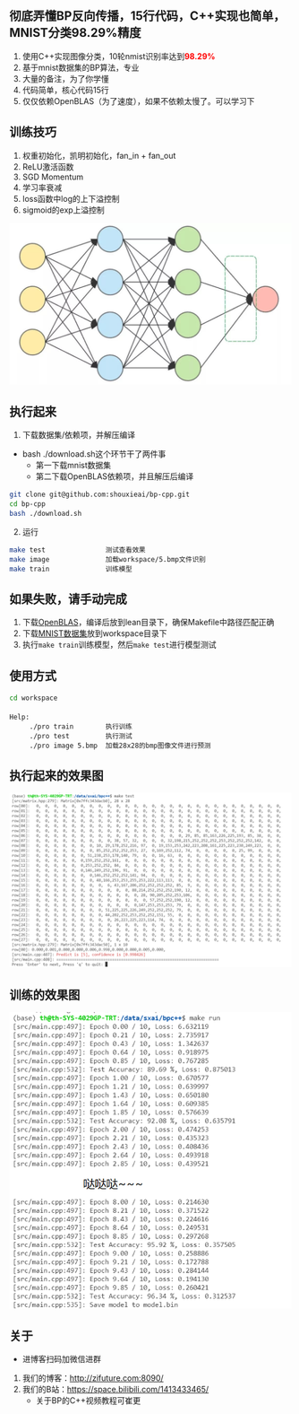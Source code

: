 ## 彻底弄懂BP反向传播，15行代码，C++实现也简单，MNIST分类98.29%精度
1. 使用C++实现图像分类，10轮nmist识别率达到<font color=red>**98.29%**</font>
2. 基于mnist数据集的BP算法，专业
3. 大量的备注，为了你学懂
4. 代码简单，核心代码15行
5. 仅仅依赖OpenBLAS（为了速度），如果不依赖太慢了。可以学习下

## 训练技巧
1. 权重初始化，凯明初始化，fan_in + fan_out
2. ReLU激活函数
3. SGD Momentum
4. 学习率衰减
5. loss函数中log的上下溢控制
6. sigmoid的exp上溢控制

![](workspace/background.jpeg)

## 执行起来
1. 下载数据集/依赖项，并解压编译
- bash ./download.sh这个环节干了两件事
    - 第一下载mnist数据集
    - 第二下载OpenBLAS依赖项，并且解压后编译
```bash
git clone git@github.com:shouxieai/bp-cpp.git
cd bp-cpp
bash ./download.sh
```

2. 运行
```bash
make test               测试查看效果
make image              加载workspace/5.bmp文件识别
make train              训练模型
```

## 如果失败，请手动完成
1. 下载[OpenBLAS](https://github.com/xianyi/OpenBLAS/releases)，编译后放到lean目录下，确保Makefile中路径匹配正确
2. 下载[MNIST数据集](http://yann.lecun.com/exdb/mnist/)放到workspace目录下
3. 执行`make train`训练模型，然后`make test`进行模型测试

## 使用方式
```bash
cd workspace 

Help: 
     ./pro train        执行训练
     ./pro test         执行测试
     ./pro image 5.bmp  加载28x28的bmp图像文件进行预测
```

## 执行起来的效果图
![](workspace/test_console.png)

## 训练的效果图
![](workspace/train_console.png)

## 关于
- 进博客扫码加微信进群
1. 我们的博客：http://zifuture.com:8090/
2. 我们的B站：https://space.bilibili.com/1413433465/
    - 关于BP的C++视频教程可崔更